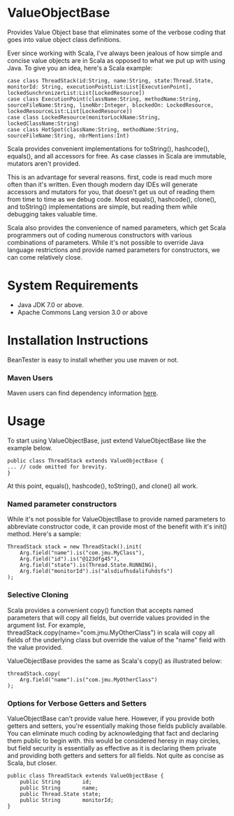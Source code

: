 # ValueObjectBase
Provides Value Object base that eliminates some of the verbose coding that goes into value object class definitions.

Ever since working with Scala, I've always been jealous of how simple and concise value 
objects are in Scala as opposed to what we put up with using Java.  To give you an
idea, here's a Scala example:

```  
case class ThreadStack(id:String, name:String, state:Thread.State, monitorId: String, executionPointList:List[ExecutionPoint], lockedSunchronizerList:List[LockedResource])
case class ExecutionPoint(className:String, methodName:String, sourceFileName:String, lineNbr:Integer, blockedOn: LockedResource, lockedResourceList:List[LockedResource])
case class LockedResource(monitorLockName:String, lockedClassName:String)
case class HotSpot(className:String, methodName:String, sourceFileName:String, nbrMentions:Int)
```  

Scala provides convenient implementations for toString(), hashcode(), equals(), and all accessors for free. 
As case classes in Scala are immutable, mutators aren't provided.

This is an advantage for several reasons. first, code is read much more often than it's written. Even
though modern day IDEs will generate accessors and mutators for you, that doesn't get us out of reading them
from time to time as we debug code. Most equals(), hashcode(), clone(), and toString() implementations are simple, 
but reading them while debugging takes valuable time.

Scala also provides the convenience of named parameters, which get Scala programmers out of coding numerous
constructors with various combinations of parameters. While it's not possible to override Java language 
restrictions and provide named parameters for constructors, we can come relatively close. 

System Requirements
==================
* Java JDK 7.0 or above.  
* Apache Commons Lang version 3.0 or above  

Installation Instructions
==================
BeanTester is easy to install whether you use maven or not.

### Maven Users  
Maven users can find dependency information [here](http://search.maven.org/#search%7Cgav%7C1%7Cg%3A%22org.force66%22%20AND%20a%3A%22ValueObjectBase%22).

Usage
==================

To start using ValueObjectBase, just extend ValueObjectBase like the example below.

```  
public class ThreadStack extends ValueObjectBase {
... // code omitted for brevity.
}
```  

At this point, equals(), hashcode(), toString(), and clone() all work.

### Named parameter constructors

While it's not possible for ValueObjectBase to provide named parameters to abbreviate constructor code, it can provide most of the benefit with it's init() method.  Here's a sample:

```  
ThreadStack stack = new ThreadStack().init(
    Arg.field("name").is("com.jmu.MyClass"),
    Arg.field("id").is("@123dfg45"),
    Arg.field("state").is(Thread.State.RUNNING),
    Arg.field("monitorId").is("alsdiufhsdalifuhdsfs")
);
```  
 
### Selective Cloning

Scala provides a convenient copy() function that accepts named parameters that will copy all fields, but override
values provided in the argument list. For example, threadStack.copy(name="com.jmu.MyOtherClass") in scala will copy all fields
of the underlying class but override the value of the "name" field with the value provided.

ValueObjectBase provides the same as Scala's copy() as illustrated below:
```  
threadStack.copy(
    Arg.field("name").is("com.jmu.MyOtherClass")
);
```  

### Options for Verbose Getters and Setters

ValueObjectBase can't provide value here. However, if you provide both getters and setters, you're essentially making those fields publicly available. You can eliminate much coding by acknowledging that fact and declaring them public to begin with. this would be considered heresy in may circles, but field security is essentially as effective as it is declaring them private
and providing both getters and setters for all fields. Not quite as concise as Scala, but closer.

```  
public class ThreadStack extends ValueObjectBase {
    public String       id;
    public String       name;
    public Thread.State state;
    public String       monitorId;
}
```  